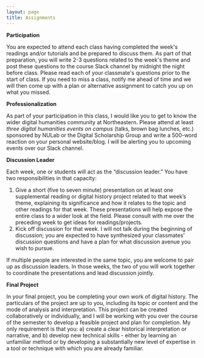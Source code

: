 ```yaml
---
layout: page
title: Assignments
---
```


**Participation**

You are expected to attend each class having completed the week's readings and/or tutorials and be prepared to discuss them. As part of that preparation, you will write 2-3 questions related to the week's theme and post these questions to the course Slack channel by midnight the night before class. Please read each of your classmate's questions prior to the start of class. If you need to miss a class, notify me ahead of time and we will then come up with a plan or alternative assignment to catch you up on what you missed. 

**Professionalization**

As part of your participation in this class, I would like you to get to know the wider digital humanities community at Northeastern. Please attend at least *three digital humanities events on campus* (talks, brown bag lunches, etc.) sponsored by NULab or the Digital Scholarship Group and write a 500-word reaction on your personal website/blog. I will be alerting you to upcoming events over our Slack channel.

**Discussion Leader**

Each week, one or students will act as the “discussion leader.” You have two responsibilities in that capacity:
1. Give a short (five to seven minute) presentation on at least one supplemental reading or digital history project related to that week’s theme, explaining its significance and how it relates to the topic and other readings for that week. These presentations will help expose the entire class to a wider look at the field. Please consult with me over the preceding week to get ideas for readings/projects. 
2. Kick off discussion for that week. I will not talk during the beginning of discussion; you are expected to have synthesized your classmates’ discussion questions and have a plan for what discussion avenue you wish to pursue. 

If multiple people are interested in the same topic, you are welcome to pair up as discussion leaders. In those weeks, the two of you will work together to coordinate the presentations and lead discussion jointly.

**Final Project**

In your final project, you be completing your own work of digital history. The particulars of the project are up to you, including its topic or content and the mode of analysis and interpretation. This project can be created collaboratively or individually, and I will be working with you over the course of the semester to develop a feasible project and plan for completion. My only requirement is that you: a) create a clear historical interpretation or narrative, and b) develop new technical skills - either by learning an unfamiliar method or by developing a substantially new level of expertise in a tool or technique with which you are already familiar. 